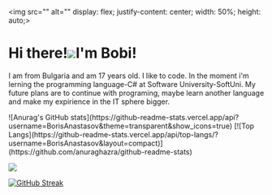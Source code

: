 <img src="" alt=""
    display: flex;
  justify-content: center;
  width: 50%;
  height: auto;>
<h1 font-size: 30px;> Hi there!<img width: 45px;
  height: 45px; src="https://discordemoji.com/assets/emoji/wavegif_1860.gif"/>I'm Bobi!</h1>
<p font-size: 20px;>I am from Bulgaria and am 17 years old. I like to code. In the moment i'm lerning the programming language-C# at Software University-SoftUni. My future plans are to continue with programing, maybe  learn another language and make my expirience in the IT sphere bigger. 
</p>
![Anurag's GitHub stats](https://github-readme-stats.vercel.app/api?username=BorisAnastasov&theme=transparent&show_icons=true)
[![Top Langs](https://github-readme-stats.vercel.app/api/top-langs/?username=BorisAnastasov&layout=compact)](https://github.com/anuraghazra/github-readme-stats)

[![](https://visitcount.itsvg.in/api?id=BorisAnastasov&label=Profile%20Views&color=1&icon=0&pretty=false)](https://visitcount.itsvg.in)

[![GitHub Streak](https://streak-stats.demolab.com/?user=BorisAnastasov)](https://git.io/streak-stats)

